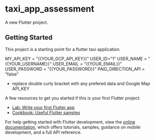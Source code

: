 # taxi_app_assessment

A new Flutter project.

## Getting Started

This project is a starting point for a flutter taxi application.

MY_API_KEY = "{{YOUR_GCP_API_KEY}}"
USER_ID="1"
USER_NAME = "{{YOUR_USERNAME}}"
USER_EMAIL = "{{YOUR_EMAIL}}"
USER_PASSWORD = "{{YOUR_PASSWORD}}"
PAID_DIRECTION_API = "false"

- replace double curly bracket with any prefered data and Google Map API_KEY

A few resources to get you started if this is your first Flutter project:

- [Lab: Write your first Flutter app](https://docs.flutter.dev/get-started/codelab)
- [Cookbook: Useful Flutter samples](https://docs.flutter.dev/cookbook)

For help getting started with Flutter development, view the
[online documentation](https://docs.flutter.dev/), which offers tutorials,
samples, guidance on mobile development, and a full API reference.

